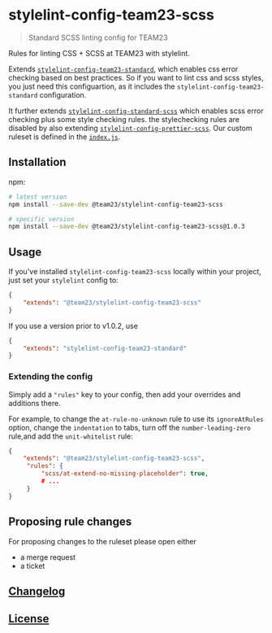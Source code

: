 # stylelint-config-team23-scss

> Standard SCSS linting config for TEAM23

Rules for linting CSS + SCSS at TEAM23 with stylelint.

Extends [`stylelint-config-team23-standard`](https://github.com/team23/stylelint-config-team23-standard), which
enables css error checking based on best practices. So if you want to lint css and scss styles, you just need this configuartion, as it includes the `stylelint-config-team23-standard` configuration.

It further extends [`stylelint-config-standard-scss`](https://github.com/stylelint-scss/stylelint-config-standard-scss) which enables scss error checking plus some style checking rules. the stylechecking rules are disabled by also extending [`stylelint-config-prettier-scss`](https://github.com/prettier/stylelint-config-prettier-scss). Our custom ruleset is defined in the
[`index.js`](./index.js).

## Installation

npm:

```bash
# latest version
npm install --save-dev @team23/stylelint-config-team23-scss

# specific version
npm install --save-dev @team23/stylelint-config-team23-scss@1.0.3
```

## Usage

If you've installed `stylelint-config-team23-scss` locally within your project, just set your `stylelint` config to:

```json
{
    "extends": "@team23/stylelint-config-team23-scss"
}
```

If you use a version prior to v1.0.2, use

```json
{
    "extends": "stylelint-config-team23-standard"
}
```

### Extending the config

Simply add a `"rules"` key to your config, then add your overrides and additions there.

For example, to change the `at-rule-no-unknown` rule to use its `ignoreAtRules` option, change the `indentation` to tabs, turn off the `number-leading-zero` rule,and add the `unit-whitelist` rule:

```json
{
    "extends": "@team23/stylelint-config-team23-scss",
     "rules": {
         "scss/at-extend-no-missing-placeholder": true,
         # ...
     }
}
```

## Proposing rule changes

For proposing changes to the ruleset please open either

-   a merge request
-   a ticket

## [Changelog](CHANGELOG.md)

## [License](LICENSE)
